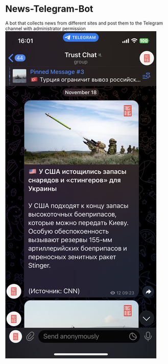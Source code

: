 # News-Telegram-Bot
A bot that collects news from different sites and post them to the Telegram channel with administrator permission
<img src='IMG_8611.PNG' hight='10px'/>
<!-- ![Screenshot](IMG_8611.PNG)
![Screenshot](IMG_8612.PNG) -->


